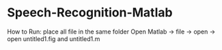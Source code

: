 # Speech-Recognition-Matlab
How to Run:
place all file in the same folder
Open Matlab -> file -> open -> open untitled1.fig and untitled1.m
